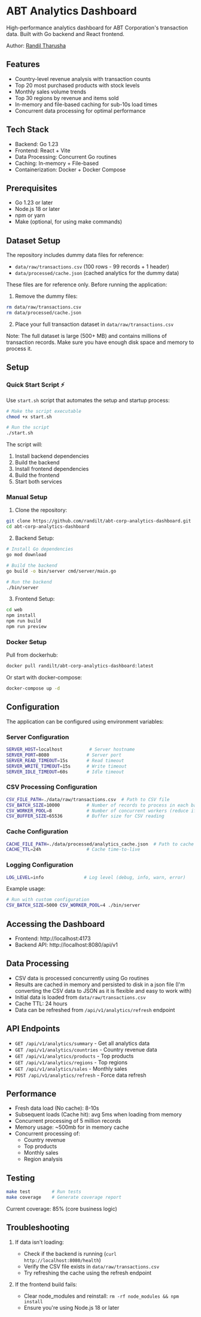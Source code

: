 # ABT Analytics Dashboard

High-performance analytics dashboard for ABT Corporation's transaction data. Built with Go backend and React frontend.

Author: [Randil Tharusha](https://randiltharusha.me)

## Features

- Country-level revenue analysis with transaction counts
- Top 20 most purchased products with stock levels
- Monthly sales volume trends
- Top 30 regions by revenue and items sold
- In-memory and file-based caching for sub-10s load times
- Concurrent data processing for optimal performance

## Tech Stack

- Backend: Go 1.23
- Frontend: React + Vite
- Data Processing: Concurrent Go routines
- Caching: In-memory + File-based
- Containerization: Docker + Docker Compose

## Prerequisites

- Go 1.23 or later
- Node.js 18 or later
- npm or yarn
- Make (optional, for using make commands)

## Dataset Setup

The repository includes dummy data files for reference:

- `data/raw/transactions.csv` (100 rows - 99 records + 1 header)
- `data/processed/cache.json` (cached analytics for the dummy data)

These files are for reference only. Before running the application:

1. Remove the dummy files:

```bash
rm data/raw/transactions.csv
rm data/processed/cache.json
```

2. Place your full transaction dataset in `data/raw/transactions.csv`

Note: The full dataset is large (500+ MB) and contains millions of transaction records. Make sure you have enough disk space and memory to process it.

## Setup

### Quick Start Script ⚡

Use `start.sh` script that automates the setup and startup process:

```bash
# Make the script executable
chmod +x start.sh

# Run the script
./start.sh
```

The script will:

1. Install backend dependencies
2. Build the backend
3. Install frontend dependencies
4. Build the frontend
5. Start both services

### Manual Setup

1. Clone the repository:

```bash
git clone https://github.com/randilt/abt-corp-analytics-dashboard.git
cd abt-corp-analytics-dashboard
```

2. Backend Setup:

```bash
# Install Go dependencies
go mod download

# Build the backend
go build -o bin/server cmd/server/main.go

# Run the backend
./bin/server
```

3. Frontend Setup:

```bash
cd web
npm install
npm run build
npm run preview
```

### Docker Setup

Pull from dockerhub:

```bash
docker pull randilt/abt-corp-analytics-dashboard:latest
```

Or start with docker-compose:

```bash
docker-compose up -d
```

## Configuration

The application can be configured using environment variables:

### Server Configuration

```bash
SERVER_HOST=localhost          # Server hostname
SERVER_PORT=8080              # Server port
SERVER_READ_TIMEOUT=15s       # Read timeout
SERVER_WRITE_TIMEOUT=15s      # Write timeout
SERVER_IDLE_TIMEOUT=60s       # Idle timeout
```

### CSV Processing Configuration

```bash
CSV_FILE_PATH=./data/raw/transactions.csv  # Path to CSV file
CSV_BATCH_SIZE=10000          # Number of records to process in each batch
CSV_WORKER_POOL=8             # Number of concurrent workers (reduce if high resource usage)
CSV_BUFFER_SIZE=65536         # Buffer size for CSV reading
```

### Cache Configuration

```bash
CACHE_FILE_PATH=./data/processed/analytics_cache.json  # Path to cache file
CACHE_TTL=24h                 # Cache time-to-live
```

### Logging Configuration

```bash
LOG_LEVEL=info               # Log level (debug, info, warn, error)
```

Example usage:

```bash
# Run with custom configuration
CSV_BATCH_SIZE=5000 CSV_WORKER_POOL=4 ./bin/server
```

## Accessing the Dashboard

- Frontend: http://localhost:4173
- Backend API: http://localhost:8080/api/v1

## Data Processing

- CSV data is processed concurrently using Go routines
- Results are cached in memory and persisted to disk in a json file (I'm converting the CSV data to JSON as it is flexible and easy to work with)
- Initial data is loaded from `data/raw/transactions.csv`
- Cache TTL: 24 hours
- Data can be refreshed from `/api/v1/analytics/refresh` endpoint

## API Endpoints

- `GET /api/v1/analytics/summary` - Get all analytics data
- `GET /api/v1/analytics/countries` - Country revenue data
- `GET /api/v1/analytics/products` - Top products
- `GET /api/v1/analytics/regions` - Top regions
- `GET /api/v1/analytics/sales` - Monthly sales
- `POST /api/v1/analytics/refresh` - Force data refresh

## Performance

- Fresh data load (No cache): 8-10s
- Subsequent loads (Cache hit): avg 5ms when loading from memory
- Concurrent processing of 5 million records
- Memory usage: ~500mb for in memory cache
- Concurrent processing of:
  - Country revenue
  - Top products
  - Monthly sales
  - Region analysis

## Testing

```bash
make test        # Run tests
make coverage    # Generate coverage report
```

Current coverage: 85% (core business logic)

## Troubleshooting

1. If data isn't loading:

   - Check if the backend is running (`curl http://localhost:8080/health`)
   - Verify the CSV file exists in `data/raw/transactions.csv`
   - Try refreshing the cache using the refresh endpoint

2. If the frontend build fails:
   - Clear node_modules and reinstall: `rm -rf node_modules && npm install`
   - Ensure you're using Node.js 18 or later

